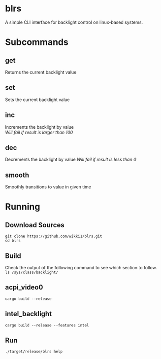 # **blrs**
A simple CLI interface for backlight control on linux-based systems. 
# Subcommands
## get
Returns the current backlight value
## set
Sets the current backlight value
## inc
Increments the backlight by value  
*Will fail if result is larger than 100*
## dec
Decrements the backlight by value
*Will fail if result is less than 0*
## smooth
Smoothly transitions to value in given time
# Running
## Download Sources
`git clone https://github.com/wikki1/blrs.git`  
`cd blrs`
## Build
Check the output of the following command to see which section to follow.  
`ls /sys/class/backlight/`
## acpi_video0
`cargo build --release`
## intel_backlight
`cargo build --release --features intel`
## Run
`./target/release/blrs help`

